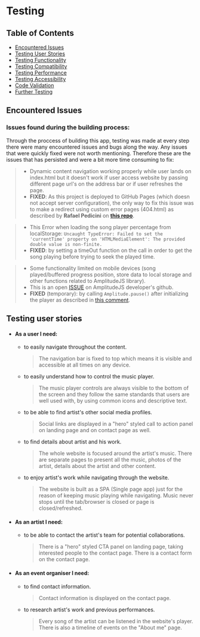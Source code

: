# Testing

## Table of Contents
- [Encountered Issues](#encountered-issues)
- [Testing User Stories](#testing-user-stories)
- [Testing Functionality](#testing-functionality)
- [Testing Compatibility](#testing-compatibility)
- [Testing Performance](#testing-performance)
- [Testing Accessibility](#testing-accessibility)
- [Code Validation](#code-validation)
- [Further Testing](#further-testing)
## Encountered Issues
### Issues found during the building process:
Through the proccess of building this app, testing was made at every step there were many encountered issues and bugs along the way. Any issues that were quickly fixed were not worth mentioning. Therefore these are the issues that has persisted and were a bit more time consuming to fix:
> - Dynamic content navigation working properly while user lands on index.html but it doesn't work if user access website by passing different page url's on the address bar or if user refreshes the page.
> - **FIXED**: As this project is deployed to GitHub Pages (which doesn not accept server configuration), the only way to fix this issue was to make a redirect using custom error pages (404.html) as described by **Rafael Pedicini** on **[this repo](https://github.com/rafrex/spa-github-pages)**.

> - This Error when loading the song player percentage from localStorage:
      `Uncaught TypeError: Failed to set the 'currentTime' property on 'HTMLMediaElement': The provided double value is non-finite.`
> - **FIXED**: by setting a timeOut function on the call in order to get the song playing before trying to seek the played time.

> - Some functionality limited on mobile devices (song played/buffered progress position, store data to local storage and other functions related to AmplitudeJS library).
> - This is an open [ISSUE](https://github.com/serversideup/amplitudejs/issues/433) on AmplitudeJS developer's github.
> - **FIXED** (temporary): by calling ```Amplitude.pause()``` after initializing the player as described in [this comment](https://github.com/serversideup/amplitudejs/issues/433#issuecomment-674497553).

## Testing user stories
  - #### As a user I need:
    - to easily navigate throughout the content.
        > The navigation bar is fixed to top which means it is visible and accessible at all times on any device.
    - to easily understand how to control the music player.
        > The music player controls are always visible to the bottom of the screen and they follow the same standards that users are well used with, by using common icons and descriptive text.
    - to be able to find artist's other social media profiles.
        > Social links are displayed in a "hero" styled call to action panel on landing page and on contact page as well.
    - to find details about artist and his work.
        > The whole website is focused around the artist's music. There are separate pages to present all the music, photos of the artist, details about the artist and other content.
    - to enjoy artist's work while navigating through the website.
        > The website is built as a SPA (Single page app) just for the reason of keeping music playing while navigating. Music never stops until the tab/browser is closed or page is closed/refreshed.
  - #### As an artist I need:
    - to be able to contact the artist's team for potential collaborations.
        > There is a "hero" styled CTA panel on landing page, taking interested people to the contact page. There is a contact form on the contact page.
  - #### As an event organiser I need:
    - to find contact information.
        > Contact information is displayed on the contact page.
    - to research artist's work and previous performances.
        > Every song of the artist can be listened in the website's player. There is also a timeline of events on the "About me" page.
